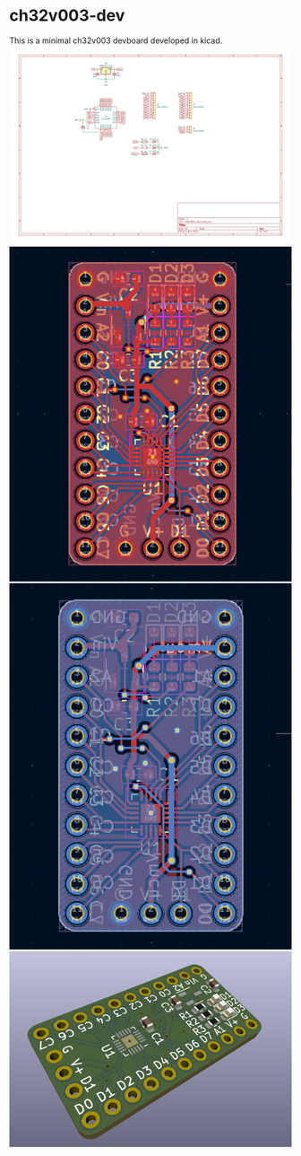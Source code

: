 # ch32v003-dev
This is a minimal ch32v003 devboard developed in kicad.
<img src="images/ch32v003-dev.pdf" alt="the schematic of the board" width="600"/>
<img src="images/kicad-top-view.png" alt="top side of the board" width="600"/>
<img src="images/kicad-back-view.png" alt="bottom side of the board" width="600"/>
<img src="images/kicad-3d-view.png" alt="3d view of the board" width="600"/>
